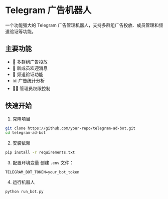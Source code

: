 # Telegram 广告机器人

一个功能强大的 Telegram 广告管理机器人，支持多群组广告投放、成员管理和频道验证等功能。

## 主要功能

- 🎯 多群组广告投放
- 👥 新成员欢迎消息
- 🔐 频道验证功能
- 📊 广告统计分析
- 👮‍♂️ 管理员权限控制

## 快速开始

1. 克隆项目
```bash
git clone https://github.com/your-repo/telegram-ad-bot.git
cd telegram-ad-bot
```

2. 安装依赖
```bash
pip install -r requirements.txt
```

3. 配置环境变量
创建 `.env` 文件：
```env
TELEGRAM_BOT_TOKEN=your_bot_token
```

4. 运行机器人
```bash
python run_bot.py
```
